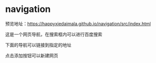 # navigation
预览地址：https://happyxiedaimala.github.io/navigation/src/index.html  

这是一个网页导航，在搜索框内可以进行百度搜索  

下面的导航可以链接到指定的地址  

点击添加按钮可以新建网页  
